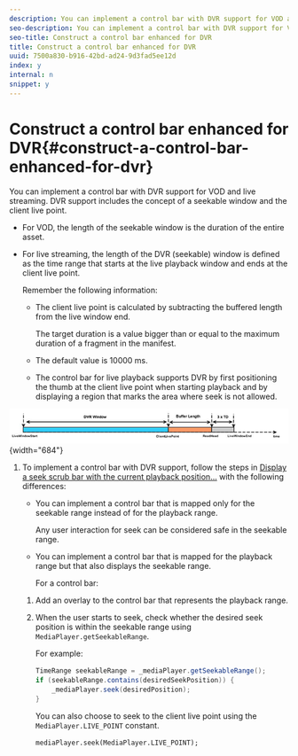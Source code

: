 ```yaml
---
description: You can implement a control bar with DVR support for VOD and live streaming. DVR support includes the concept of a seekable window and the client live point.
seo-description: You can implement a control bar with DVR support for VOD and live streaming. DVR support includes the concept of a seekable window and the client live point.
seo-title: Construct a control bar enhanced for DVR
title: Construct a control bar enhanced for DVR
uuid: 7500a830-b916-42bd-ad24-9d3fad5ee12d
index: y
internal: n
snippet: y
---
```


# Construct a control bar enhanced for DVR{#construct-a-control-bar-enhanced-for-dvr}

You can implement a control bar with DVR support for VOD and live streaming. DVR support includes the concept of a seekable window and the client live point.

* For VOD, the length of the seekable window is the duration of the entire asset. 
* For live streaming, the length of the DVR (seekable) window is defined as the time range that starts at the live playback window and ends at the client live point.

  Remember the following information:

    * The client live point is calculated by subtracting the buffered length from the live window end.

      The target duration is a value bigger than or equal to the maximum duration of a fragment in the manifest. 
    * The default value is 10000 ms. 
    * The control bar for live playback supports DVR by first positioning the thumb at the client live point when starting playback and by displaying a region that marks the area where seek is not allowed.

<a id="fig_37A39A28BA714BA5A2C461357ED5BD41"></a>

![](assets/dvr-window.PNG){width="684"}

1. To implement a control bar with DVR support, follow the steps in [Display a seek scrub bar with the current playback position...](t_psdk_android_2.5_ui-seek-scrub-bar-display.md#display-seek-scrub-bar) with the following differences:

    * You can implement a control bar that is mapped only for the seekable range instead of for the playback range.

      Any user interaction for seek can be considered safe in the seekable range. 
    * You can implement a control bar that is mapped for the playback range but that also displays the seekable range.

       For a control bar:

    1. Add an overlay to the control bar that represents the playback range. 
    1. When the user starts to seek, check whether the desired seek position is within the seekable range using `MediaPlayer.getSeekableRange`.

       For example:     
    
       ```java    
       TimeRange seekableRange = _mediaPlayer.getSeekableRange(); 
       if (seekableRange.contains(desiredSeekPosition)) { 
           _mediaPlayer.seek(desiredPosition); 
       }
       ```

       You can also choose to seek to the client live point using the `MediaPlayer.LIVE_POINT` constant.     
    
       ```    
       mediaPlayer.seek(MediaPlayer.LIVE_POINT);
       ```


